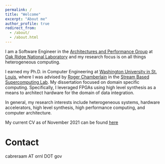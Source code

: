 ```yaml
---
permalink: /
title: "Welcome"
excerpt: "About me"
author_profile: true
redirect_from: 
  - /about/
  - /about.html
---
```


I am a Software Engineer in the [Architectures and Performance 
Group](https://www.ornl.gov/group/architectures-performance) at 
[Oak Ridge National
Laboratory](https://www.ornl.gov/) and my research focus is on all things 
heterogeneous computing. 

I earned my Ph.D. in Computer Engineering 
at [Washington University in St. 
Louis](https://cse.wustl.edu/Pages/default.aspx), where I was advised by [Roger
Chamberlain](https://www.cse.wustl.edu/~roger/) in the [Stream Based
Supercomputing Lab](http://sbs.wustl.edu/). My dissertation focused on
domain specific computing. Specifically, I leveraged FPGAs using high level 
synthesis as a means to architect hardware for the domain of data integration.

In general, my research interests include heterogeneous systems, hardware
accelerators, high level synthesis, high performance computing, and computer
architecture. 

My current CV as of November 2021 can be found [here](https://cabreraam.github.io/files/cv.pdf)

Contact
======
cabreraam AT ornl DOT gov


